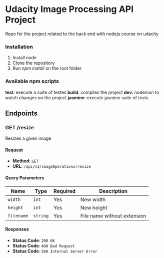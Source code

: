 # Udacity Image Processing API Project
Repo for the project related to the back end with nodejs course on udacity

### Installation

1. Install node
2. Clone the repository
3. Run *npm install* on the root folder

### Available npm scripts
**test**: execute a suite of testes
**build**: compiles the project
**dev**: nodemon to watch changes on the project
**jasmine**: execute jasmine suite of tests

## Endpoints

### GET /resize
Resizes a given image

#### Request
- **Method**: `GET`
- **URL**: `/api/v1/imageOperations/resize`

#### Query Parameters
| Name    | Type  | Required | Description              |
|---------|-------|----------|--------------------------|
| `width`  | `int` | Yes       | New width     |
| `height` | `int` | Yes       | New height |
| `filename` | `string` | Yes       |File name without extension |

#### Responses
- **Status Code**: `200 OK`
- **Status Code**: `400 Bad Request`
- **Status Code**: `500 Internal Server Error`


